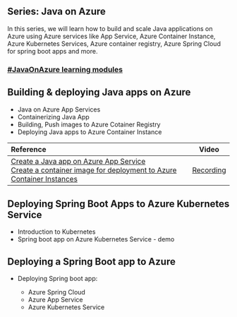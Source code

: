 ## Series: Java on Azure

In this series, we will learn how to build and scale Java applications on Azure using Azure services like App Service, Azure Container Instance, Azure Kubernetes Services, Azure container registry, Azure Spring Cloud for spring boot apps and more.

### [#JavaOnAzure learning modules](https://docs.microsoft.com/en-us/users/viveksridhar-6316/collections/z13ux6x4qw7gn)

## Building & deploying Java apps on Azure

* Java on Azure App Services
* Containerizing Java App
* Building, Push images to Azure Cotainer Registry
* Deploying Java apps to Azure Container Instance

|    Reference    | Video |
| :---           | :---:       |
| [Create a Java app on Azure App Service](https://docs.microsoft.com/en-us/azure/app-service/quickstart-java?tabs=javase&pivots=platform-linux) <br/> [Create a container image for deployment to Azure Container Instances](https://docs.microsoft.com/en-us/azure/container-instances/container-instances-tutorial-prepare-app) |      [Recording](https://www.youtube.com/watch?v=DeK9uar_K4s&t=943s&ab_channel=AzureDeveloperCommunity)   |

## Deploying Spring Boot Apps to Azure Kubernetes Service

* Introduction to Kubernetes
* Spring boot app on Azure Kubernetes Service - demo

## Deploying a Spring Boot app to Azure

* Deploying Spring boot app:

    - Azure Spring Cloud
    - Azure App Service
    - Azure Kubernetes Service 







